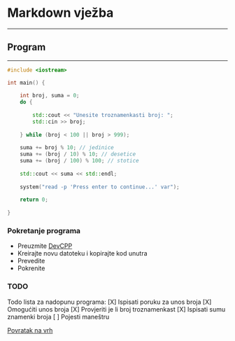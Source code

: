 # Markdown vježba
---
## Program
---
```cpp
#include <iostream>

int main() {
    
    int broj, suma = 0;
    do {
        
        std::cout << "Unesite troznamenkasti broj: ";
        std::cin >> broj;
        
    } while (broj < 100 || broj > 999);
    
    suma += broj % 10; // jedinice
    suma += (broj / 10) % 10; // desetice
    suma += (broj / 100) % 100; // stotice
    
    std::cout << suma << std::endl;
    
    system("read -p 'Press enter to continue...' var");
    
    return 0;
    
}
```
### Pokretanje programa
- Preuzmite [DevCPP](https://sourceforge.net/projects/orwelldevcpp/)
- Kreirajte novu datoteku i kopirajte kod unutra
- Prevedite
- Pokrenite

### TODO
Todo lista za nadopunu programa:
[X] Ispisati poruku za unos broja
[X] Omogućiti unos broja
[X] Provjeriti je li broj troznamenkast
[X] Ispisati sumu znamenki broja
[ ] Pojesti maneštru

<a href="https://github.com/DontForgetToRC/markdown-zadatak#">Povratak na vrh</a>